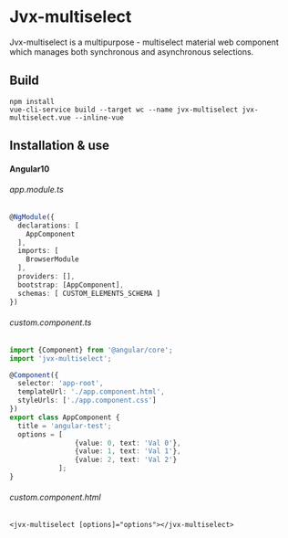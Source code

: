 # Jvx-multiselect

Jvx-multiselect is a multipurpose - multiselect material web component which manages both synchronous and asynchronous selections.

## Build

```npm
npm install
vue-cli-service build --target wc --name jvx-multiselect jvx-multiselect.vue --inline-vue
```

## Installation & use

#### Angular10

###### *app.module.ts*
```ts
@NgModule({
  declarations: [
    AppComponent
  ],
  imports: [
    BrowserModule
  ],
  providers: [],
  bootstrap: [AppComponent],
  schemas: [ CUSTOM_ELEMENTS_SCHEMA ]
})
```
###### *custom.component.ts*
```ts
import {Component} from '@angular/core';
import 'jvx-multiselect';

@Component({
  selector: 'app-root',
  templateUrl: './app.component.html',
  styleUrls: ['./app.component.css']
})
export class AppComponent {
  title = 'angular-test';
  options = [
                {value: 0, text: 'Val 0'}, 
                {value: 1, text: 'Val 1'}, 
                {value: 2, text: 'Val 2'}
            ];
}
```

###### *custom.component.html*
```angular2html
<jvx-multiselect [options]="options"></jvx-multiselect>
```


